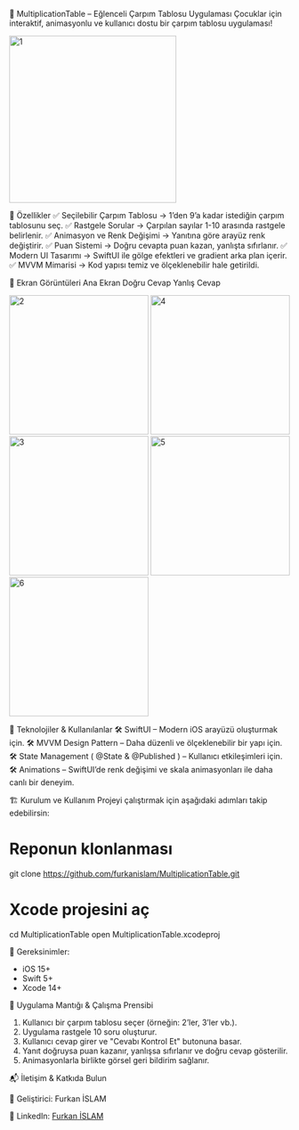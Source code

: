 📱 MultiplicationTable – Eğlenceli Çarpım Tablosu Uygulaması
Çocuklar için interaktif, animasyonlu ve kullanıcı dostu bir çarpım tablosu uygulaması!

<img width="300" alt="1" src="https://github.com/user-attachments/assets/2cbc401b-726a-406c-b87b-d8d5788a057c" />

🚀 Özellikler
✅ Seçilebilir Çarpım Tablosu → 1’den 9’a kadar istediğin çarpım tablosunu seç.
✅ Rastgele Sorular → Çarpılan sayılar 1-10 arasında rastgele belirlenir.
✅ Animasyon ve Renk Değişimi → Yanıtına göre arayüz renk değiştirir.
✅ Puan Sistemi → Doğru cevapta puan kazan, yanlışta sıfırlanır.
✅ Modern UI Tasarımı → SwiftUI ile gölge efektleri ve gradient arka plan içerir.
✅ MVVM Mimarisi → Kod yapısı temiz ve ölçeklenebilir hale getirildi.

📸 Ekran Görüntüleri
Ana Ekran	Doğru Cevap	Yanlış Cevap


<img width="250" alt="2" src="https://github.com/user-attachments/assets/a996b687-88ea-4f7c-8b7c-9cb9ecda66d6" /> 
<img width="250" alt="4" src="https://github.com/user-attachments/assets/10c266b8-ca06-4fb6-949e-d32e9dfec9d5" />
<img width="250" alt="3" src="https://github.com/user-attachments/assets/a25751d9-540e-4c9a-b177-c1ef45ecf57c" />
<img width="250" alt="5" src="https://github.com/user-attachments/assets/6b4719a3-5670-47ac-95ad-7f248af9e523" />
<img width="250" alt="6" src="https://github.com/user-attachments/assets/7b0bd445-9d00-4898-a221-a84b04bfebb7" />

🔧 Teknolojiler & Kullanılanlar
🛠 SwiftUI – Modern iOS arayüzü oluşturmak için.
🛠 MVVM Design Pattern – Daha düzenli ve ölçeklenebilir bir yapı için.
🛠 State Management ( @State & @Published ) – Kullanıcı etkileşimleri için.
🛠 Animations – SwiftUI’de renk değişimi ve skala animasyonları ile daha canlı bir deneyim.

🏗 Kurulum ve Kullanım
Projeyi çalıştırmak için aşağıdaki adımları takip edebilirsin:

# Reponun klonlanması
git clone https://github.com/furkanislam/MultiplicationTable.git


# Xcode projesini aç
cd MultiplicationTable
open MultiplicationTable.xcodeproj

📌 Gereksinimler:

* iOS 15+
* Swift 5+
* Xcode 14+

🎯 Uygulama Mantığı & Çalışma Prensibi
1. Kullanıcı bir çarpım tablosu seçer (örneğin: 2’ler, 3’ler vb.).
2. Uygulama rastgele 10 soru oluşturur.
3. Kullanıcı cevap girer ve "Cevabı Kontrol Et" butonuna basar.
4. Yanıt doğruysa puan kazanır, yanlışsa sıfırlanır ve doğru cevap gösterilir.
5. Animasyonlarla birlikte görsel geri bildirim sağlanır.

📬 İletişim & Katkıda Bulun

📌 Geliştirici: Furkan İSLAM

📌 LinkedIn: <a rel="noopener" target="_new" href="https://linkedin.com/in/furkanislam" style="--streaming-animation-state: var(--batch-play-state-1); --animation-rate: var(--batch-play-rate-1);">
<span style="--animation-count: 6; --streaming-animation-state: var(--batch-play-state-2);">Furkan</span>
<span style="--animation-count: 7; --streaming-animation-state: var(--batch-play-state-2);">İSLAM</span></a>
